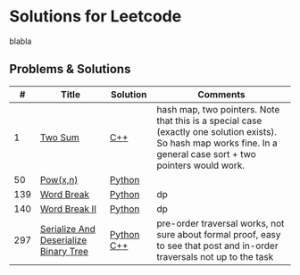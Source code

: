 
# Solutions for Leetcode

blabla

## Problems & Solutions

| # | Title | Solution | Comments |
|---| ----- | -------- | --------------------- |
| 1 | [Two Sum](https://leetcode.com/problems/two-sum/) | [C++](./solutions/TwoSum/solution.cpp) | hash map, two pointers. Note that this is a special case (exactly one solution exists). So hash map works fine. In a general case sort + two pointers would work.  |
| 50 | [Pow(x,n)](https://leetcode.com/problems/powx-n/) | [Python](./solutions/powXn/solution.py)  |  |
| 139 | [Word Break](https://leetcode.com/problems/word-break/) | [Python](./solutions/WordBreak/solution.cpp) | dp |
| 140 | [Word Break II](https://leetcode.com/problems/word-break-ii/) | [Python](./solutions/WordBreakII/solution.py) | dp |
| 297 | [Serialize And Deserialize Binary Tree](https://leetcode.com/problems/serialize-and-deserialize-binary-tree/) | [Python](./solutions/SerializeAndDeserializeBinaryTree/solution.py) [C++](./solutions/SerializeAndDeserializeBinaryTree/solutions.cpp) | pre-order traversal works, not sure about formal proof, easy to see that post and in-order traversals not up to the task  |



